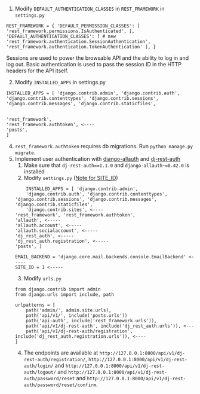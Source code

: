 1. Modify `DEFAULT_AUTHENTICATION_CLASSES`  in `REST_FRAMEWORK` in `settings.py`
```
REST_FRAMEWORK = { 'DEFAULT_PERMISSION_CLASSES': [ 'rest_framework.permissions.IsAuthenticated', ], 'DEFAULT_AUTHENTICATION_CLASSES': [ # new 'rest_framework.authentication.SessionAuthentication', 'rest_framework.authentication.TokenAuthentication' ], }
```
Sessions are used to power the browsable API and the ability to log in and log out. Basic authentication is used to pass the session ID in the HTTP headers for the API itself.

2. Modify `INSTALLED_APPS` in settings.py
```
INSTALLED_APPS = [ 'django.contrib.admin', 'django.contrib.auth', 'django.contrib.contenttypes', 'django.contrib.sessions', 'django.contrib.messages', 'django.contrib.staticfiles', 


'rest_framework', 
'rest_framework.authtoken', <----
'posts', 
]
```
4. `rest_framework.authtoken` requires db migrations. Run `python manage.py migrate`.
5. Implement user authentication with [django-allauth](https://github.com/pennersr/django-allauth) and [dj-rest-auth](https://github.com/iMerica/dj-rest-auth)
	1. Make sure that `dj-rest-auth==1.1.0`  and `django-allauth~=0.42.0` is installed
	2. Modify `settings.py` ([Note for SITE_ID](https://docs.djangoproject.com/en/3.1/ref/contrib/sites/))
	```
		INSTALLED_APPS = [ 'django.contrib.admin', 
		'django.contrib.auth', 'django.contrib.contenttypes', 'django.contrib.sessions', 'django.contrib.messages', 'django.contrib.staticfiles',
		'django.contrib.sites', <----
	'rest_framework', 'rest_framework.authtoken',
	'allauth', <-----
	'allauth.account', <-----
	'allauth.socialaccount', <-----
	'dj_rest_auth', <-----
	'dj_rest_auth.registration', <-----
	'posts', ]

	EMAIL_BACKEND = 'django.core.mail.backends.console.EmailBackend' <-----
	SITE_ID = 1 <-----
	```
	3. Modify `urls.py`
	```
	from django.contrib import admin
	from django.urls import include, path

	urlpatterns = [
		path('admin/', admin.site.urls),
		path('api/v1/', include('posts.urls'))
		path('api-auth', include('rest_framework.urls')),
		path('api/v1/dj-rest-auth', include('dj_rest_auth.urls')), <---
		path('api/v1/dj-rest-auth/registration', include('dj_rest_auth.registration.urls')), <----
	]
	```
	4. The endpoints are available at `http://127.0.0.1:8000/api/v1/dj-rest-auth/registration/`, `http://127.0.0.1:8000/api/v1/dj-rest-auth/login/` and `http://127.0.0.1:8000/api/v1/dj-rest-auth/logout/` and `http://127.0.0.1:8000/api/v1/dj-rest-auth/password/reset` and `http://127.0.0.1:8000/api/v1/dj-rest-auth/password/reset/confirm`.